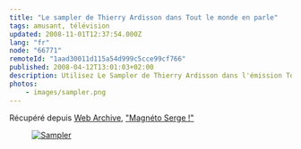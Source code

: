 ```yaml
---
title: "Le sampler de Thierry Ardisson dans Tout le monde en parle"
tags: amusant, télévision
updated: 2008-11-01T12:37:54.000Z
lang: "fr"
node: "66771"
remoteId: "1aad30011d115a54d999c5cce99cf766"
published: 2008-04-12T13:01:03+02:00
description: Utilisez Le Sampler de Thierry Ardisson dans l'émission Tout le monde en parle, magnéto Serge!
photos:
    - images/sampler.png
---
```


Récupéré depuis [Web Archive](http://web.archive.org), [&quot;Magnéto Serge !&quot;](http://sampler.pwet.fr)

<figure class="object-center"><a href="http://sampler.pwet.fr"><img loading="lazy" src="/images/660x/sampler.png" alt="Sampler">
</a></figure>

